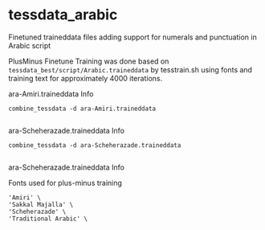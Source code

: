 # tessdata_arabic

Finetuned traineddata files adding support for 
numerals and punctuation in Arabic script

PlusMinus Finetune Training was done based on 
`tessdata_best/script/Arabic.traineddata` 
by tesstrain.sh using fonts and training text
for approximately 4000 iterations.

ara-Amiri.traineddata Info
```
combine_tessdata -d ara-Amiri.traineddata


```

ara-Scheherazade.traineddata Info
```
combine_tessdata -d ara-Scheherazade.traineddata


```

ara-Scheherazade.traineddata Info

Fonts used for plus-minus training

```
'Amiri' \
'Sakkal Majalla' \
'Scheherazade' \
'Traditional Arabic' \
```
```

```